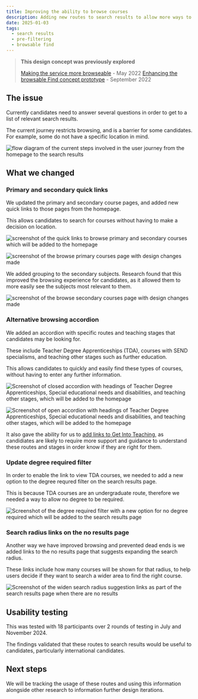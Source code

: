 ```yaml
---
title: Improving the ability to browse courses
description: Adding new routes to search results to allow more ways to search for courses.
date: 2025-01-03
tags:
  - search results
  - pre-filtering
  - browsable find
---
```


> **This design concept was previously explored**
>
> [Making the service more browseable](/find-teacher-training/making-the-service-more-browseable/) - May 2022
> [Enhancing the browsable Find concept prototype](/find-teacher-training/enhancing-the-browsable-find-concept-prototype/) - September 2022

## The issue

Currently candidates need to answer several questions in order to get to a list of relevant search results.

The current journey restricts browsing, and is a barrier for some candidates. For example, some do not have a specific location in mind.

![flow diagram of the current steps involved in the user journey from the homepage to the search results](find-journey-current-jan-2025.png)

## What we changed

### Primary and secondary quick links

We updated the primary and secondary course pages, and added new quick links to those pages from the homepage.

This allows candidates to search for courses without having to make a decision on location.

![screenshot of the quick links to browse primary and secondary courses which will be added to the homepage](find-browse-quick-links-jan-2025.png)

![screenshot of the browse primary courses page with design changes made](find-browse-primary-jan-2025.png)

We added grouping to the secondary subjects. Research found that this improved the browsing experience for candidates, as it allowed them to more easily see the subjects most relevant to them.

![screenshot of the browse secondary courses page with design changes made](find-browse-secondary-jan-2025.png)

### Alternative browsing accordion

We added an accordion with specific routes and teaching stages that candidates may be looking for.

These include Teacher Degree Apprenticeships (TDA), courses with SEND specialisms, and teaching other stages such as further education.

This allows candidates to quickly and easily find these types of courses, without having to enter any further information.

![Screenshot of closed accordion with headings of Teacher Degree Apprenticeships, Special educational needs and disabilities, and teaching other stages, which will be added to the homepage](find-git-link-accordion-closed-jan-2025.png)

![Screenshot of open accordion with headings of Teacher Degree Apprenticeships, Special educational needs and disabilities, and teaching other stages, which will be added to the homepage](find-git-link-accordion-open-jan-2025.png)

It also gave the ability for us to [add links to Get Into Teaching](/find-teacher-training/add-links-to-get-into-teaching/), as candidiates are likely to require more support and guidance to understand these routes and stages in order know if they are right for them.

### Update degree required filter

In order to enable the link to view TDA courses, we needed to add a new option to the degree requred filter on the search results page.

This is because TDA courses are an undergraduate route, therefore we needed a way to allow no degree to be required.

![Screenshot of the degree required filter with a new option for no degree required which will be added to the search results page](find-browse-degree-required-jan-2025.png)

### Search radius links on the no results page

Another way we have improved browsing and prevented dead ends is we added links to the no results page that suggests expanding the search radius.

These links include how many courses will be shown for that radius, to help users decide if they want to search a wider area to find the right course.

![Screenshot of the widen search radius suggestion links as part of the search results page when there are no results](find-browse-radius-links-jan-2025.png)

## Usability testing

This was tested with 18 participants over 2 rounds of testing in July and November 2024.

The findings validated that these routes to search results would be useful to candidates, particularly international candidates.

## Next steps

We will be tracking the usage of these routes and using this information alongside other research to information further design iterations.

